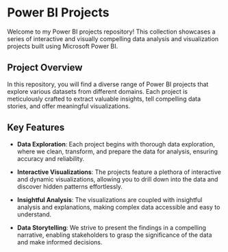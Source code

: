 # Power BI Projects 

Welcome to my Power BI projects repository! This collection showcases a series of interactive and visually compelling data analysis and visualization projects built using Microsoft Power BI.

## Project Overview

In this repository, you will find a diverse range of Power BI projects that explore various datasets from different domains. Each project is meticulously crafted to extract valuable insights, tell compelling data stories, and offer meaningful visualizations.

## Key Features

- **Data Exploration**: Each project begins with thorough data exploration, where we clean, transform, and prepare the data for analysis, ensuring accuracy and reliability.

- **Interactive Visualizations**: The projects feature a plethora of interactive and dynamic visualizations, allowing you to drill down into the data and discover hidden patterns effortlessly.

- **Insightful Analysis**: The visualizations are coupled with insightful analysis and explanations, making complex data accessible and easy to understand.

- **Data Storytelling**: We strive to present the findings in a compelling narrative, enabling stakeholders to grasp the significance of the data and make informed decisions.
